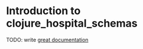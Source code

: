 # Introduction to clojure_hospital_schemas

TODO: write [great documentation](http://jacobian.org/writing/what-to-write/)

